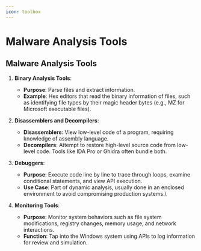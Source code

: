 ```yaml
---
icon: toolbox
---
```


# Malware Analysis Tools

## Malware Analysis Tools

1.  **Binary Analysis Tools**:

    * **Purpose**: Parse files and extract information.
    * **Example**: Hex editors that read the binary information of files, such as identifying file types by their magic header bytes (e.g., MZ for Microsoft executable files).


2.  **Disassemblers and Decompilers**:

    * **Disassemblers**: View low-level code of a program, requiring knowledge of assembly language.
    * **Decompilers**: Attempt to restore high-level source code from low-level code. Tools like IDA Pro or Ghidra often bundle both.


3. **Debuggers**:
   * **Purpose**: Execute code line by line to trace through loops, examine conditional statements, and view API execution.
   * **Use Case**: Part of dynamic analysis, usually done in an enclosed environment to avoid compromising production systems.\

4.  **Monitoring Tools**:

    * **Purpose**: Monitor system behaviors such as file system modifications, registry changes, memory usage, and network interactions.
    * **Function**: Tap into the Windows system using APIs to log information for review and simulation.



